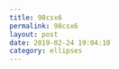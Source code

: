 ```yaml
---
title: 98csx6
permalink: 98csx6
layout: post
date: 2019-02-24 19:04:10
category: ellipses
---
```


```latex
```